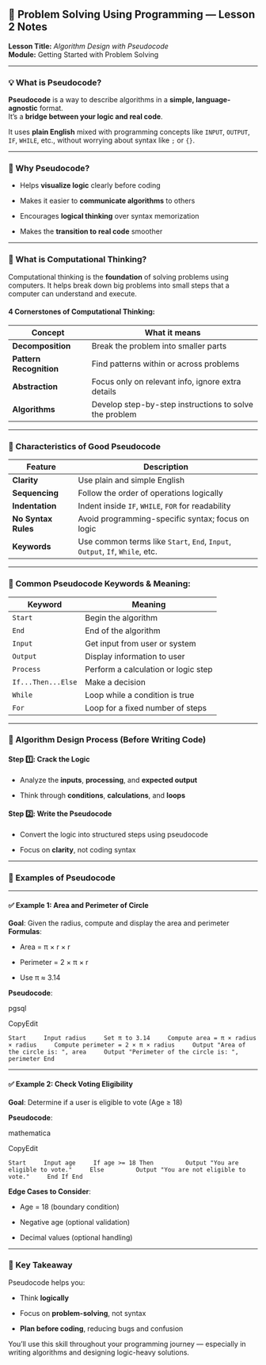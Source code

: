 ## 🧠 Problem Solving Using Programming — Lesson 2 Notes

**Lesson Title:** _Algorithm Design with Pseudocode_  
**Module:** Getting Started with Problem Solving

---

### 💡 What is Pseudocode?

**Pseudocode** is a way to describe algorithms in a **simple, language-agnostic** format.  
It’s a **bridge between your logic and real code**.

It uses **plain English** mixed with programming concepts like `INPUT`, `OUTPUT`, `IF`, `WHILE`, etc., without worrying about syntax like `;` or `{}`.

---

### 🔎 Why Pseudocode?

- Helps **visualize logic** clearly before coding
    
- Makes it easier to **communicate algorithms** to others
    
- Encourages **logical thinking** over syntax memorization
    
- Makes the **transition to real code** smoother
    

---

### 🧠 What is Computational Thinking?

Computational thinking is the **foundation** of solving problems using computers. It helps break down big problems into small steps that a computer can understand and execute.

#### 4 Cornerstones of Computational Thinking:

|Concept|What it means|
|---|---|
|**Decomposition**|Break the problem into smaller parts|
|**Pattern Recognition**|Find patterns within or across problems|
|**Abstraction**|Focus only on relevant info, ignore extra details|
|**Algorithms**|Develop step-by-step instructions to solve the problem|

---

### 🧰 Characteristics of Good Pseudocode

|Feature|Description|
|---|---|
|**Clarity**|Use plain and simple English|
|**Sequencing**|Follow the order of operations logically|
|**Indentation**|Indent inside `IF`, `WHILE`, `FOR` for readability|
|**No Syntax Rules**|Avoid programming-specific syntax; focus on logic|
|**Keywords**|Use common terms like `Start`, `End`, `Input`, `Output`, `If`, `While`, etc.|

---

### 🧾 Common Pseudocode Keywords & Meaning:

|Keyword|Meaning|
|---|---|
|`Start`|Begin the algorithm|
|`End`|End of the algorithm|
|`Input`|Get input from user or system|
|`Output`|Display information to user|
|`Process`|Perform a calculation or logic step|
|`If...Then...Else`|Make a decision|
|`While`|Loop while a condition is true|
|`For`|Loop for a fixed number of steps|

---

### 🧪 Algorithm Design Process (Before Writing Code)

#### Step 1️⃣: Crack the Logic

- Analyze the **inputs**, **processing**, and **expected output**
    
- Think through **conditions**, **calculations**, and **loops**
    

#### Step 2️⃣: Write the Pseudocode

- Convert the logic into structured steps using pseudocode
    
- Focus on **clarity**, not coding syntax
    

---

### 🧮 Examples of Pseudocode

---

#### ✅ **Example 1: Area and Perimeter of Circle**

**Goal**: Given the radius, compute and display the area and perimeter  
**Formulas**:

- Area = π × r × r
    
- Perimeter = 2 × π × r
    
- Use π ≈ 3.14
    

**Pseudocode**:

pgsql

CopyEdit

`Start     Input radius     Set π to 3.14     Compute area = π × radius × radius     Compute perimeter = 2 × π × radius     Output "Area of the circle is: ", area     Output "Perimeter of the circle is: ", perimeter End`

---

#### ✅ **Example 2: Check Voting Eligibility**

**Goal**: Determine if a user is eligible to vote (Age ≥ 18)

**Pseudocode**:

mathematica

CopyEdit

`Start     Input age     If age >= 18 Then         Output "You are eligible to vote."     Else         Output "You are not eligible to vote."     End If End`

**Edge Cases to Consider**:

- Age = 18 (boundary condition)
    
- Negative age (optional validation)
    
- Decimal values (optional handling)
    

---

### 🎯 Key Takeaway

Pseudocode helps you:

- Think **logically**
    
- Focus on **problem-solving**, not syntax
    
- **Plan before coding**, reducing bugs and confusion
    

You’ll use this skill throughout your programming journey — especially in writing algorithms and designing logic-heavy solutions.